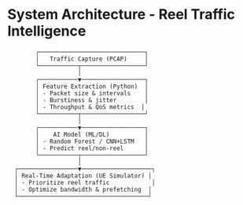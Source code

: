 # System Architecture - Reel Traffic Intelligence

            ┌──────────────────────────────┐
            │   Traffic Capture (PCAP)     │
            └───────────┬──────────────────┘
                        │
            ┌───────────▼──────────────────┐
            │ Feature Extraction (Python)  │
            │ - Packet size & intervals    │
            │ - Burstiness & jitter        │
            │ - Throughput & QoS metrics  │
            └───────────┬──────────────────┘
                        │
            ┌───────────▼──────────────────┐
            │    AI Model (ML/DL)          │
            │ - Random Forest / CNN+LSTM   │
            │ - Predict reel/non-reel      │
            └───────────┬──────────────────┘
                        │
      ┌─────────────────▼────────────────────┐
      │ Real-Time Adaptation (UE Simulator) │
      │ - Prioritize reel traffic            │
      │ - Optimize bandwidth & prefetching  │
      └─────────────────────────────────────┘

